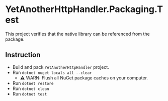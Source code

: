 # YetAnotherHttpHandler.Packaging.Test
This project verifies that the native library can be referenced from the package.

## Instruction

- Build and pack `YetAnotherHttpHandler` project.
- Run `dotnet nuget locals all --clear`
	- ⚠ WARN: Flush all NuGet package caches on your computer.
- Run `dotnet restore`
- Run `dotnet clean`
- Run `dotnet test`